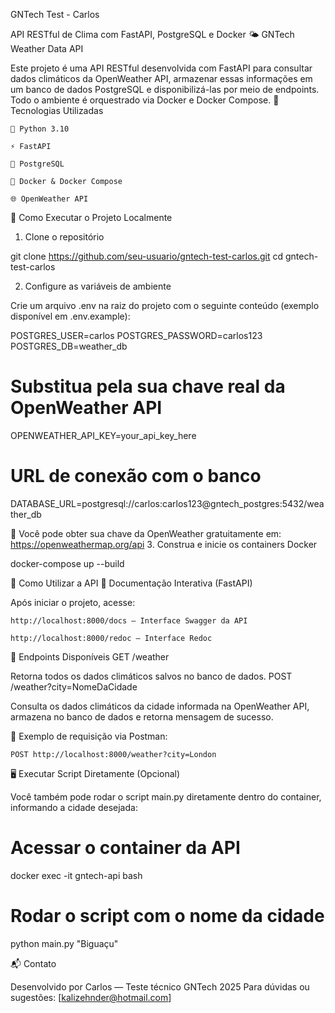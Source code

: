 GNTech Test - Carlos

API RESTful de Clima com FastAPI, PostgreSQL e Docker
🌤️ GNTech Weather Data API

Este projeto é uma API RESTful desenvolvida com FastAPI para consultar dados climáticos da OpenWeather API, armazenar essas informações em um banco de dados PostgreSQL e disponibilizá-las por meio de endpoints. Todo o ambiente é orquestrado via Docker e Docker Compose.
🔧 Tecnologias Utilizadas

    🐍 Python 3.10

    ⚡ FastAPI

    🐘 PostgreSQL

    🐳 Docker & Docker Compose

    🌐 OpenWeather API

🚀 Como Executar o Projeto Localmente
1. Clone o repositório

git clone https://github.com/seu-usuario/gntech-test-carlos.git
cd gntech-test-carlos

2. Configure as variáveis de ambiente

Crie um arquivo .env na raiz do projeto com o seguinte conteúdo (exemplo disponível em .env.example):

POSTGRES_USER=carlos
POSTGRES_PASSWORD=carlos123
POSTGRES_DB=weather_db

# Substitua pela sua chave real da OpenWeather API
OPENWEATHER_API_KEY=your_api_key_here

# URL de conexão com o banco
DATABASE_URL=postgresql://carlos:carlos123@gntech_postgres:5432/weather_db

🔑 Você pode obter sua chave da OpenWeather gratuitamente em: https://openweathermap.org/api
3. Construa e inicie os containers Docker

docker-compose up --build

🧪 Como Utilizar a API
📘 Documentação Interativa (FastAPI)

Após iniciar o projeto, acesse:

    http://localhost:8000/docs — Interface Swagger da API

    http://localhost:8000/redoc — Interface Redoc

🔁 Endpoints Disponíveis
GET /weather

Retorna todos os dados climáticos salvos no banco de dados.
POST /weather?city=NomeDaCidade

Consulta os dados climáticos da cidade informada na OpenWeather API, armazena no banco de dados e retorna mensagem de sucesso.

📌 Exemplo de requisição via Postman:

    POST http://localhost:8000/weather?city=London

🖥️ Executar Script Diretamente (Opcional)

Você também pode rodar o script main.py diretamente dentro do container, informando a cidade desejada:

# Acessar o container da API
docker exec -it gntech-api bash

# Rodar o script com o nome da cidade
python main.py "Biguaçu"


📬 Contato

Desenvolvido por Carlos — Teste técnico GNTech 2025
Para dúvidas ou sugestões: [kalizehnder@hotmail.com]
